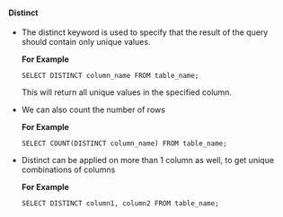 #### Distinct

- The distinct keyword is used to specify that the result of the query should contain only unique values.

  **For Example**

  ```
  SELECT DISTINCT column_name FROM table_name;
  ```

  This will return all unique values in the specified column.

- We can also count the number of rows

  **For Example**

  ```
  SELECT COUNT(DISTINCT column_name) FROM table_name;
  ```

- Distinct can be applied on more than 1 column as well, to get unique combinations of columns

  **For Example**

  ```
  SELECT DISTINCT column1, column2 FROM table_name;
  ```
